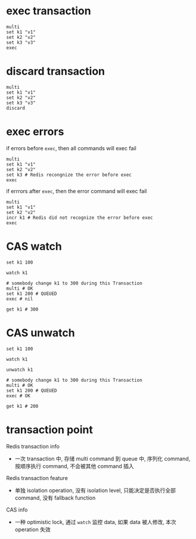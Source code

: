 # exec transaction

```shell
multi
set k1 "v1"
set k2 "v2"
set k3 "v3"
exec
```

# discard transaction

```shell
multi
set k1 "v1"
set k2 "v2"
set k3 "v3"
discard
```

# exec errors

if errors before `exec`, then all commands will exec fail

```shell
multi
set k1 "v1"
set k2 "v2"
set k3 # Redis recongnize the error before exec
exec
```

if errrors after `exec`, then the error command will exec fail

```shell
multi
set k1 "v1"
set k2 "v2"
incr k1 # Redis did not recognize the error before exec
exec
```

# CAS watch

```shell
set k1 100

watch k1 

# somebody change k1 to 300 during this Transaction
multi # OK
set k1 200 # QUEUED
exec # nil

get k1 # 300
```

# CAS unwatch

```shell
set k1 100

watch k1

unwatch k1

# somebody change k1 to 300 during this Transaction
multi # OK
set k1 200 # QUEUED
exec # OK

get k1 # 200
```

# transaction point

Redis transaction info

- 一次 transaction 中, 存储 multi command 到 queue 中, 序列化 command, 按顺序执行 command, 不会被其他 command 插入

Redis transaction feature

- 单独 isolation operation, 没有 isolation level, 只能决定是否执行全部 command, 没有 fallback function

CAS info

- 一种 optimistic lock, 通过 `watch` 监控 data, 如果 data 被人修改, 本次 operation 失效
